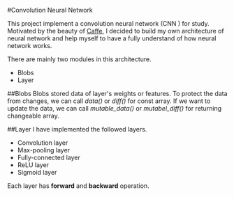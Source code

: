 #Convolution Neural Network

This project implement a convolution neural network (CNN ) for study. Motivated by the beauty of [Caffe](https://github.com/BVLC/caffe), I decided to build my own architecture of neural network and help myself to have a fully understand of how neural network works.

There are mainly two modules in this architecture.

* Blobs
* Layer

##Blobs
Blobs stored data of layer's weights or features. To protect the data from changes, we can call *data()* or *diff()* for const array. If we want to update the data, we can call *mutable_data()* or *mutabel_diff()* for returning changeable array.

##Layer
I have implemented the followed layers.

* Convolution layer
* Max-pooling layer
* Fully-connected layer
* ReLU layer
* Sigmoid layer

Each layer has **forward** and **backward** operation.



